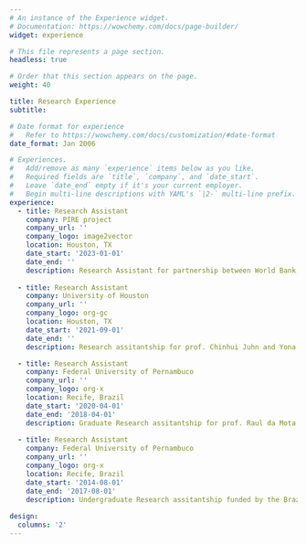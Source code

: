 ```yaml
---
# An instance of the Experience widget.
# Documentation: https://wowchemy.com/docs/page-builder/
widget: experience

# This file represents a page section.
headless: true

# Order that this section appears on the page.
weight: 40

title: Research Experience
subtitle:

# Date format for experience
#   Refer to https://wowchemy.com/docs/customization/#date-format
date_format: Jan 2006

# Experiences.
#   Add/remove as many `experience` items below as you like.
#   Required fields are `title`, `company`, and `date_start`.
#   Leave `date_end` empty if it's your current employer.
#   Begin multi-line descriptions with YAML's `|2-` multi-line prefix.
experience:
  - title: Research Assistant
    company: PIRE project
    company_url: ''
    company_logo: image2vector
    location: Houston, TX
    date_start: '2023-01-01'
    date_end: ''
    description: Research Assistant for partnership between World Bank, IDB, ADB, UNICEF, Regional Institute for Population Studies in Ghana, University of Pennsylvania and the University of Houston. The title of the project is: Climate risk, pollution, and childhood inequalities in low- and middle-income countries
    
  - title: Research Assistant
    company: University of Houston
    company_url: ''
    company_logo: org-gc
    location: Houston, TX
    date_start: '2021-09-01'
    date_end: ''
    description: Research assitantship for prof. Chinhui Juhn and Yona Rubinstein

  - title: Research Assistant
    company: Federal University of Pernambuco
    company_url: ''
    company_logo: org-x
    location: Recife, Brazil
    date_start: '2020-04-01'
    date_end: '2018-04-01'
    description: Graduate Research assitantship for prof. Raul da Mota Silveira Neto
 
  - title: Research Assistant
    company: Federal University of Pernambuco
    company_url: ''
    company_logo: org-x
    location: Recife, Brazil
    date_start: '2014-08-01'
    date_end: '2017-08-01'
    description: Undergraduate Research assitantship funded by the Brazilian government
    
design:
  columns: '2'
---
```

